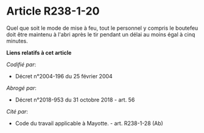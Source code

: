 # Article R238-1-20

Quel que soit le mode de mise à feu, tout le personnel y compris le boutefeu doit être maintenu à l'abri après le tir pendant
un délai au moins égal à cinq minutes.

**Liens relatifs à cet article**

_Codifié par_:

  - Décret n°2004-196 du 25 février 2004

_Abrogé par_:

  - Décret n°2018-953 du 31 octobre 2018 - art. 56

_Cité par_:

  - Code du travail applicable à Mayotte. - art. R238-1-28 (Ab)

